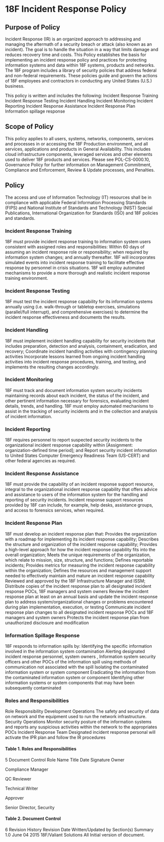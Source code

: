 # 18F Incident Response Policy

## Purpose of Policy
Incident Response (IR) is an organized approach to addressing and managing the aftermath of a security breach or attack (also known as an incident). The goal is to handle the situation in a way that limits damage and reduces recovery time and costs.
This Policy establishes the basis for implementing an incident response policy and practices for protecting information systems and data within 18F systems, products and networks.
The 18F program includes a library of security policies that address federal and non-federal requirements. These policies guide and govern the actions of 18F employees and contractors in conducting any United States (U.S.) business.

This policy is written and includes the following:
Incident Response Training
Incident Response Testing
Incident Handling
Incident Monitoring
Incident Reporting
Incident Response Assistance
Incident Response Plan
Information spillage response

## Scope of Policy
This policy applies to all users, systems, networks, components, services and processes in or accessing the 18F Production environment, and all services, applications and products in General Availability.  This includes cloud infrastructure components, leveraged services and other elements used to deliver 18F products and services.
Please see POL-CS-0000.10, Governance Policy for further information on Management Commitment, Compliance and Enforcement, Review & Update processes, and Penalties.

## Policy
The access and use of Information Technology (IT) resources shall be in compliance with applicable Federal Information Processing Standards (FIPS) and National Institute of Standards and Technology (NIST) Special Publications, International Organization for Standards (ISO) and 18F policies and standards.

### Incident Response Training
18F must provide incident response training to information system users consistent with assigned roles and responsibilities: Within 60 days of assuming an incident response role or responsibility; when required by information system changes; and annually thereafter.
18F will incorporates simulated events into incident response training to facilitate effective response by personnel in crisis situations.
18F will employ automated mechanisms to provide a more thorough and realistic incident response training environment.

### Incident Response Testing
18F must test the incident response capability for its information systems annually using (i.e. walk-through or tabletop exercises, simulations (parallel/full interrupt), and comprehensive exercises) to determine the incident response effectiveness and documents the results.

### Incident Handling
18F must implement incident handling capability for security incidents that includes preparation, detection and analysis, containment, eradication, and recovery;
Coordinate incident handling activities with contingency planning activities
Incorporate lessons learned from ongoing incident handling activities into incident response procedures, training, and testing, and implements the resulting changes accordingly.

### Incident Monitoring
18F must track and document information system security incidents maintaining records about each incident, the status of the incident, and other pertinent information necessary for forensics, evaluating incident details, trends, and handling.
18F must employ automated mechanisms to assist in the tracking of security incidents and in the collection and analysis of incident information.

### Incident Reporting
18F requires personnel to report suspected security incidents to the organizational incident response capability within [Assignment: organization-defined time period]; and
Report security incident information to United States Computer Emergency Readiness Team (US-CERT) and other federal agencies as required.

### Incident Response Assistance
18F must provide the capability of an incident response support resource, integral to the organizational incident response capability that offers advice and assistance to users of the information system for the handling and reporting of security incidents.
Incident response support resources provided by 18F can include, for example, help desks, assistance groups, and access to forensics services, when required.

### Incident Response Plan
18F must develop an incident response plan that:
Provides the organization with a roadmap for implementing its incident response capability;
Describes the structure and organization of the incident response capability;
Provides a high-level approach for how the incident response capability fits into the overall organization;
Meets the unique requirements of the organization, which relate to mission, size, structure, and functions;
Defines reportable incidents;
Provides metrics for measuring the incident response capability within the organization;
Defines the resources and management support needed to effectively maintain and mature an incident response capability
Reviewed and approved by the 18F Infrastructure Manager and ISSM;
Distribute copies of the incident response plan to all designated incident response POCs, 18F managers and system owners
Review the incident response plan at least on an annual basis and update the incident response plan to address system/organizational changes or problems encountered during plan implementation, execution, or testing
Communicate incident response plan changes to all designated incident response POCs  and 18F managers and system owners
Protects the incident response plan from unauthorized disclosure and modification

### Information Spillage Response
18F responds to information spills by:
Identifying the specific  information involved in the information system contamination
Alerting designated incident response  personnel,  system owners , Information system security officers  and other POCs  of the information spill  using methods of communication not associated with the spill
Isolating the contaminated information system or system component
Eradicating the information from the contaminated information system or component
Identifying other information systems or system components that may have been subsequently contaminated


### Roles and Responsibilities
Role
Responsibility
Development Operations
The safety and security of data on network and the equipment used to run the network infrastructure.
Security Operations
Monitor security posture of the information systems and reports any suspicious activities within the network to the appropriates POCs
Incident Response Team
Designated incident response personal will activate the IPR plan and follow the IR procedures

#### Table 1. Roles and Responsibilities

5 Document Control
Role
Name
Title
Date
Signature
Owner

Compliance Manager


QC Reviewer

Technical Writer


Approver

Senior Director, Security


#### Table 2. Document Control
6 Revision History
Revision
Date
Written/Updated by
Section(s)
Summary
1.0
June 04 2015
18F/Valiant Solutions
All
Initial version of document.

